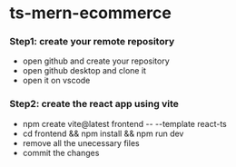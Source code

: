 # ts-mern-ecommerce

### Step1: create your remote repository

- open github and create your repository
- open github desktop and clone it
- open it on vscode

### Step2: create the react app using vite

- npm create vite@latest frontend -- --template react-ts
- cd frontend && npm install && npm run dev
- remove all the unecessary files
- commit the changes
